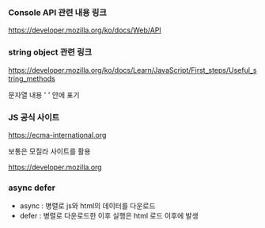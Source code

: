 ### Console API 관련 내용 링크

https://developer.mozilla.org/ko/docs/Web/API

### string object 관련 링크

https://developer.mozilla.org/ko/docs/Learn/JavaScript/First_steps/Useful_string_methods

문자열 내용 ' ' 안에 표기

### JS 공식 사이트

https://ecma-international.org

보통은 모질라 사이트를 활용

https://developer.mozilla.org

### async defer

- async : 병렬로 js와 html의 데이터를 다운로드
- defer : 병렬로 다운로드한 이후 실행은 html 로드 이후에 발생
